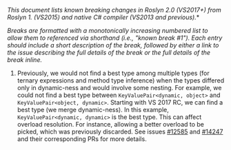 **This document lists known breaking changes in Roslyn 2.0 (VS2017+) from Roslyn 1.* (VS2015) and native C# compiler (VS2013 and previous).**

*Breaks are formatted with a monotonically increasing numbered list to allow them to referenced via shorthand (i.e., "known break #1").
Each entry should include a short description of the break, followed by either a link to the issue describing the full details of the break or the full details of the break inline.*

1. Previously, we would not find a best type among multiple types (for ternary expressions and method type inference) 
   when the types differed only in dynamic-ness and would involve some nesting. For example, we could not find a 
   best type between `KeyValuePair<dynamic, object>` and `KeyValuePair<object, dynamic>`. Starting with VS 2017 RC, 
   we can find a best type (we merge dynamic-ness). In this example, `KeyValuePair<dynamic, dynamic>` is the best type.
   This can affect overload resolution. For instance, allowing a better overload to be picked, which was previously discarded.
   See issues [#12585](https://github.com/dotnet/roslyn/issues/12585) and [#14247](https://github.com/dotnet/roslyn/issues/14247)
   and their corresponding PRs for more details.
